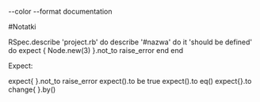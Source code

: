 --color
--format documentation

#Notatki

RSpec.describe 'project.rb' do
describe '#nazwa' do
    it 'should be defined' do
      expect { Node.new(3) }.not_to raise_error
    end
end

Expect:

expect{ }.not_to raise_error
expect().to be true
expect().to eq()
expect{}.to change{ }.by()

